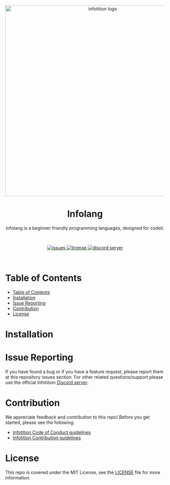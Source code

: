 <div align="center">
	<br />
	<p>
		<a href="http://infotition.de">
			<img src="https://imgur.com/97bMQWK.png" width=600px alt="infotition logo" />
		</a>
	</p>
	<h1>Infolang</h1>
	<p>Infolang is a beginner friendly programming languages, designed for codeli.</p>
	<br>
	<p>
		<a href="https://github.com/Infotition/infolang/issues" title="github issues">
			<img alt="issues" src="https://img.shields.io/github/issues/Infotition/infolang">
		</a>
		<a href="https://github.com/Infotition/infolang/blob/main/LICENSE" title="license">
			<img src="https://img.shields.io/github/license/Infotition/infolang" alt="license" />
		</a>
		<a href="https://discord.gg/NpxrDGYDwV" title="discord">
			<img src="https://img.shields.io/discord/792139920260464670?color=7289da&logo=discord&logoColor=white" alt="discord server" />
		</a>
	</p>
	<br>
</div>

# Table of Contents

- [Table of Contents](#table-of-contents)
- [Installation](#installation)
- [Issue Reporting](#issue-reporting)
- [Contribution](#contribution)
- [License](#license)

# Installation

# Issue Reporting

If you have found a bug or if you have a feature request, please report them at this repository issues section. For other related questions/support please use the official Infotition [Discord server](https://discord.gg/NpxrDGYDwV).

# Contribution

We appreciate feedback and contribution to this repo! Before you get started, please see the following:

- [Infotition Code of Conduct guidelines](https://github.com/Infotition/infolang/blob/main/.github/CODE_OF_CONDUCT.md)
- [Infotition Contribution guidelines](https://github.com/Infotition/infolang/blob/main/.github/CONTRIBUTING.md)

# License

This repo is covered under the MIT License, see the [LICENSE](https://github.com/Infotition/infolang/blob/main/LICENSE) file for more information.
